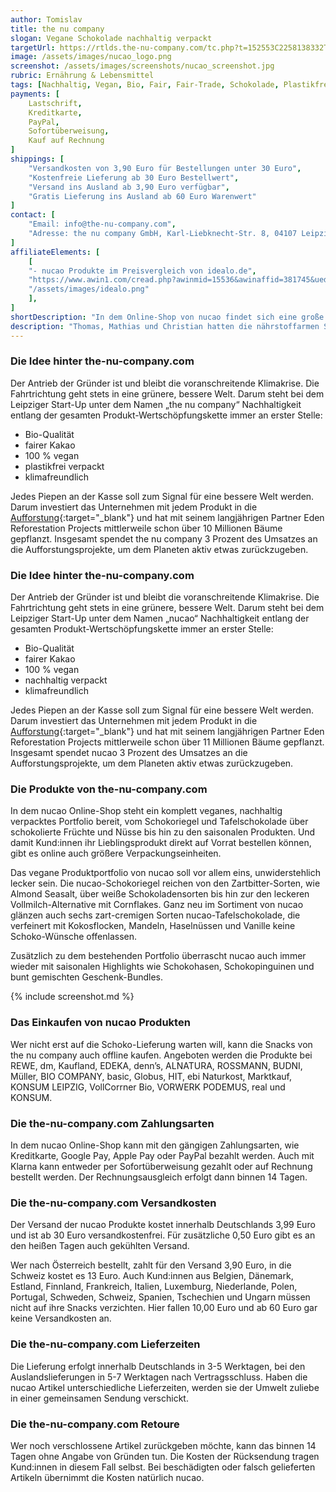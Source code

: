 ```yaml
---
author: Tomislav
title: the nu company
slogan: Vegane Schokolade nachhaltig verpackt
targetUrl: https://rtlds.the-nu-company.com/tc.php?t=152553C2258138332T
image: /assets/images/nucao_logo.png
screenshot: /assets/images/screenshots/nucao_screenshot.jpg
rubric: Ernährung & Lebensmittel
tags: [Nachhaltig, Vegan, Bio, Fair, Fair-Trade, Schokolade, Plastikfrei]
payments: [
    Lastschrift,
    Kreditkarte,
    PayPal,
    Sofortüberweisung,
    Kauf auf Rechnung
]
shippings: [
    "Versandkosten von 3,90 Euro für Bestellungen unter 30 Euro",
    "Kostenfreie Lieferung ab 30 Euro Bestellwert",
    "Versand ins Ausland ab 3,90 Euro verfügbar",
    "Gratis Lieferung ins Ausland ab 60 Euro Warenwert"
]
contact: [
    "Email: info@the-nu-company.com",
    "Adresse: the nu company GmbH, Karl-Liebknecht-Str. 8, 04107 Leipzig"
]
affiliateElements: [
    [
    "- nucao Produkte im Preisvergleich von idealo.de", 
    "https://www.awin1.com/cread.php?awinmid=15536&awinaffid=381745&ued=https%3A%2F%2Fwww.idealo.de%2Fpreisvergleich%2FMainSearchProductCategory.html%3Fq%3Dnucao", 
    "/assets/images/idealo.png"
    ],
]
shortDescription: "In dem Online-Shop von nucao findet sich eine große Vielfalt von veganer Schokolade in Bio-Qualität hergestellt aus fair gehandelten Kakao."
description: "Thomas, Mathias und Christian hatten die nährstoffarmen Snacks in der Uni satt und gründeten 2016 kurzerhand ihr eigenes Food-Start-Up. Was harmlos in der eigenen Studenten-WG-Küche begann, hat sich mittlerweile fest bei den Fans von Nachhaltigkeit, Genuss und kompromisslos guter Schokolade verankert."
---
```


### Die Idee hinter the-nu-company.com

Der Antrieb der Gründer ist und bleibt die voranschreitende Klimakrise. Die Fahrtrichtung geht stets in eine grünere, bessere Welt. Darum steht bei dem Leipziger Start-Up unter dem Namen „the nu company“ Nachhaltigkeit entlang der gesamten Produkt-Wertschöpfungskette immer an erster Stelle:

+ Bio-Qualität
+ fairer Kakao
+ 100 % vegan
+ plastikfrei verpackt
+ klimafreundlich

Jedes Piepen an der Kasse soll zum Signal für eine bessere Welt werden. Darum investiert das Unternehmen mit jedem Produkt in die [Aufforstung](https://www.the-nu-company.com/pages/aufforstung){:target="_blank"} und hat mit seinem langjährigen Partner Eden Reforestation Projects mittlerweile schon über 10 Millionen Bäume gepflanzt. Insgesamt spendet the nu company 3 Prozent des Umsatzes an die Aufforstungsprojekte, um dem Planeten aktiv etwas zurückzugeben.

### Die Idee hinter the-nu-company.com

Der Antrieb der Gründer ist und bleibt die voranschreitende Klimakrise. Die Fahrtrichtung geht stets in eine grünere, bessere Welt. Darum steht bei dem Leipziger Start-Up unter dem Namen „nucao“ Nachhaltigkeit entlang der gesamten Produkt-Wertschöpfungskette immer an erster Stelle:

+ Bio-Qualität
+ fairer Kakao
+ 100 % vegan
+ nachhaltig verpackt
+ klimafreundlich

Jedes Piepen an der Kasse soll zum Signal für eine bessere Welt werden. Darum investiert das Unternehmen mit jedem Produkt in die [Aufforstung](https://www.the-nu-company.com/pages/aufforstung){:target="_blank"} und hat mit seinem langjährigen Partner Eden Reforestation Projects mittlerweile schon über 11 Millionen Bäume gepflanzt. Insgesamt spendet nucao 3 Prozent des Umsatzes an die Aufforstungsprojekte, um dem Planeten aktiv etwas zurückzugeben.

### Die Produkte von the-nu-company.com

In dem nucao Online-Shop steht ein komplett veganes, nachhaltig verpacktes Portfolio bereit, vom Schokoriegel und Tafelschokolade über schokolierte Früchte und Nüsse bis hin zu den saisonalen Produkten. Und damit Kund:innen ihr Lieblingsprodukt direkt auf Vorrat bestellen können, gibt es online auch größere Verpackungseinheiten.

Das vegane Produktportfolio von nucao soll vor allem eins, unwiderstehlich lecker sein. Die nucao-Schokoriegel reichen von den Zartbitter-Sorten, wie Almond Seasalt, über weiße Schokoladensorten bis hin zur den leckeren Vollmilch-Alternative mit Cornflakes. Ganz neu im Sortiment von nucao glänzen auch sechs zart-cremigen Sorten nucao-Tafelschokolade, die verfeinert mit Kokosflocken, Mandeln, Haselnüssen und Vanille keine Schoko-Wünsche offenlassen.

Zusätzlich zu dem bestehenden Portfolio überrascht nucao auch immer wieder mit saisonalen Highlights wie Schokohasen, Schokopinguinen und bunt gemischten Geschenk-Bundles.

{% include screenshot.md %}

### Das Einkaufen von nucao Produkten

Wer nicht erst auf die Schoko-Lieferung warten will, kann die Snacks von the nu company auch offline kaufen. Angeboten werden die Produkte bei REWE, dm, Kaufland, EDEKA, denn’s, ALNATURA, ROSSMANN, BUDNI, Müller, BIO COMPANY, basic, Globus, HIT, ebi Naturkost, Marktkauf, KONSUM LEIPZIG, VollCorrner Bio, VORWERK PODEMUS, real und KONSUM.

### Die the-nu-company.com Zahlungsarten

In dem nucao Online-Shop kann mit den gängigen Zahlungsarten, wie Kreditkarte, Google Pay, Apple Pay oder PayPal bezahlt werden. Auch mit Klarna kann entweder per Sofortüberweisung gezahlt oder auf Rechnung bestellt werden. Der Rechnungsausgleich erfolgt dann binnen 14 Tagen.

### Die the-nu-company.com Versandkosten

Der Versand der nucao Produkte kostet innerhalb Deutschlands 3,99 Euro und ist ab 30 Euro versandkostenfrei. Für zusätzliche 0,50 Euro gibt es an den heißen Tagen auch gekühlten Versand.

Wer nach Österreich bestellt, zahlt für den Versand 3,90 Euro, in die Schweiz kostet es 13 Euro. Auch Kund:innen aus Belgien, Dänemark, Estland, Finnland, Frankreich, Italien, Luxemburg, Niederlande, Polen, Portugal, Schweden, Schweiz, Spanien, Tschechien und Ungarn müssen nicht auf ihre Snacks verzichten. Hier fallen 10,00 Euro und ab 60 Euro gar keine Versandkosten an.

### Die the-nu-company.com Lieferzeiten

Die Lieferung erfolgt innerhalb Deutschlands in 3-5 Werktagen, bei den Auslandslieferungen in 5-7 Werktagen nach Vertragsschluss. Haben die nucao Artikel unterschiedliche Lieferzeiten, werden sie der Umwelt zuliebe in einer gemeinsamen Sendung verschickt.

### Die the-nu-company.com Retoure

Wer noch verschlossene Artikel zurückgeben möchte, kann das binnen 14 Tagen ohne Angabe von Gründen tun. Die Kosten der Rücksendung tragen Kund:innen in diesem Fall selbst. Bei beschädigten oder falsch gelieferten Artikeln übernimmt die Kosten natürlich nucao.